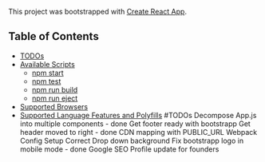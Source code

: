 This project was bootstrapped with [Create React App](https://github.com/facebookincubator/create-react-app).

## Table of Contents
- [TODOs](#available-scripts)
- [Available Scripts](#available-scripts)
  - [npm start](#npm-start)
  - [npm test](#npm-test)
  - [npm run build](#npm-run-build)
  - [npm run eject](#npm-run-eject)
- [Supported Browsers](#supported-browsers)
- [Supported Language Features and Polyfills](#supported-language-features-and-polyfills)
#TODOs
Decompose App.js into multiple components - done
Get footer ready with bootstrapp
Get header moved to right - done
CDN mapping with PUBLIC_URL
Webpack Config Setup
Correct Drop down background
Fix bootstrapp logo in mobile mode - done
Google SEO
Profile update for founders
